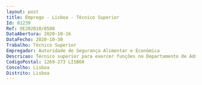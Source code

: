 ```yaml
--- 
layout: post
title: Emprego - Lisboa - Técnico Superior
Id: 81239
Ref: OE202010/0588
DataAbertura: 2020-10-16
DataFecho: 2020-10-30
Trabalho: Técnico Superior
Empregador: Autoridade de Segurança Alimentar e Económica
Descricao: Técnico superior para exercer funções no Departamento de Administração e Logística   Divisão de Gestão de Recursos Humanos. Exercer as atividades inerentes à carreira e categoria de Técnico Superior, correspondente ao grau de complexidade 3, no âmbito das atribuições da Divisão de Gestão de Recursos Humanos, compreendendo, entre outras, as seguintes atividades   Elaboração de pareceres e informações, em matéria de recursos humanos   Interpretação e aplicação da legislação relativa ao regime jurídico de empregopúblico dos trabalhadores, bem como sobre os respetivos sistemas de proteçãosocial   Gestão de processos de recrutamento e seleção de trabalhadores 
CodigoPostal: 1269-273 LISBOA
Concelho: Lisboa
Distrito: Lisboa
--- 
```

